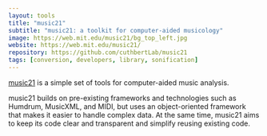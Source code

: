 ```yaml
---
layout: tools
title: "music21"
subtitle: "music21: a toolkit for computer-aided musicology"
image: https://web.mit.edu/music21/bg_top_left.jpg
website: https://web.mit.edu/music21/
repository: https://github.com/cuthbertLab/music21
tags: [conversion, developers, library, sonification]
---
```


[music21](https://web.mit.edu/music21/) is a simple set of tools for computer-aided music analysis.

music21 builds on pre-existing frameworks and technologies such as Humdrum, MusicXML, and MIDI, but uses an object-oriented framework that makes it easier to handle complex data. At the same time, music21 aims to keep its code clear and transparent and simplify reusing existing code.
